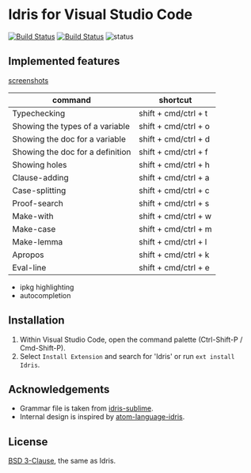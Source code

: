 # Idris for Visual Studio Code

[![Build Status](https://travis-ci.org/zjhmale/vscode-idris.svg?branch=master)](https://travis-ci.org/zjhmale/vscode-idris)
[![Build Status](https://ci.appveyor.com/api/projects/status/github/zjhmale/vscode-idris?branch=master&svg=true)](https://ci.appveyor.com/project/zjhmale/vscode-idris)
![status](https://img.shields.io/badge/status-0.3.1-green.svg)

## Implemented features

[screenshots](https://github.com/zjhmale/vscode-idris/blob/master/features.md)

| command | shortcut |
|---|---|
| Typechecking | shift + cmd/ctrl + t |
| Showing the types of a variable | shift + cmd/ctrl + o |
| Showing the doc for a variable | shift + cmd/ctrl + d |
| Showing the doc for a definition | shift + cmd/ctrl + f |
| Showing holes | shift + cmd/ctrl + h |
| Clause-adding | shift + cmd/ctrl + a |
| Case-splitting | shift + cmd/ctrl + c |
| Proof-search | shift + cmd/ctrl + s |
| Make-with | shift + cmd/ctrl + w |
| Make-case | shift + cmd/ctrl + m |
| Make-lemma | shift + cmd/ctrl + l |
| Apropos | shift + cmd/ctrl + k |
| Eval-line | shift + cmd/ctrl + e |

* ipkg highlighting
* autocompletion

## Installation

1. Within Visual Studio Code, open the command palette (Ctrl-Shift-P / Cmd-Shift-P).
2. Select `Install Extension` and search for 'Idris' or run `ext install Idris`.

## Acknowledgements

* Grammar file is taken from [idris-sublime](https://github.com/idris-hackers/idris-sublime).
* Internal design is inspired by [atom-language-idris](https://github.com/idris-hackers/atom-language-idris). 

## License

[BSD 3-Clause](https://opensource.org/licenses/BSD-3-Clause), the same as Idris.
